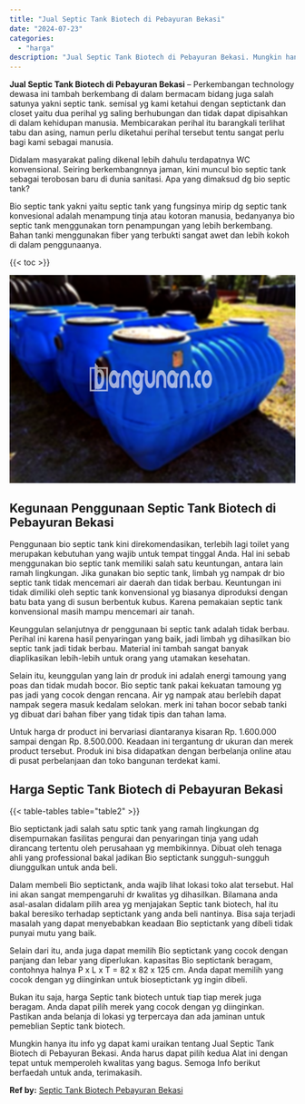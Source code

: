 ```yaml
---
title: "Jual Septic Tank Biotech di Pebayuran Bekasi"
date: "2024-07-23"
categories: 
  - "harga"
description: "Jual Septic Tank Biotech di Pebayuran Bekasi. Mungkin hanya itu info yg dapat kami uraikan tentang Jual Septic Tank Biotech di Pebayuran Bekasi. Anda harus d..."
---
```


**Jual Septic Tank Biotech di Pebayuran Bekasi** – Perkembangan technology dewasa ini tambah berkembang di dalam bermacam bidang juga salah satunya yakni septic tank. semisal yg kami ketahui dengan septictank dan closet yaitu dua perihal yg saling berhubungan dan tidak dapat dipisahkan di dalam kehidupan manusia. Membicarakan perihal itu barangkali terlihat tabu dan asing, namun perlu diketahui perihal tersebut tentu sangat perlu bagi kami sebagai manusia.

Didalam masyarakat paling dikenal lebih dahulu terdapatnya WC konvensional. Seiring berkembangnnya jaman, kini muncul bio septic tank sebagai terobosan baru di dunia sanitasi. Apa yang dimaksud dg bio septic tank?

Bio septic tank yakni yaitu septic tank yang fungsinya mirip dg septic tank konvesional adalah menampung tinja atau kotoran manusia, bedanyanya bio septic tank menggunakan torn penampungan yang lebih berkembang. Bahan tanki menggunakan fiber yang terbukti sangat awet dan lebih kokoh di dalam penggunaanya.

{{< toc >}}

![Jual Septic Tank Biotech di Pebayuran Bekasi](/images/jual-bio-septictank-13.png)

## Kegunaan Penggunaan Septic Tank Biotech di Pebayuran Bekasi

Penggunaan bio septic tank kini direkomendasikan, terlebih lagi toilet yang merupakan kebutuhan yang wajib untuk tempat tinggal Anda. Hal ini sebab menggunakan bio septic tank memiliki salah satu keuntungan, antara lain ramah lingkungan. Jika gunakan bio septic tank, limbah yg nampak dr bio septic tank tidak mencemari air daerah dan tidak berbau. Keuntungan ini tidak dimiliki oleh septic tank konvensional yg biasanya diproduksi dengan batu bata yang di susun berbentuk kubus. Karena pemakaian septic tank konvensional masih mampu mencemari air tanah.

Keunggulan selanjutnya dr penggunaan bi septic tank adalah tidak berbau. Perihal ini karena hasil penyaringan yang baik, jadi limbah yg dihasilkan bio septic tank jadi tidak berbau. Material ini tambah sangat banyak diaplikasikan lebih-lebih untuk orang yang utamakan kesehatan.

Selain itu, keunggulan yang lain dr produk ini adalah energi tamoung yang poas dan tidak mudah bocor. Bio septic tank pakai kekuatan tamoung yg pas jadi yang cocok dengan rencana. Air yg nampak atau berlebih dapat nampak segera masuk kedalam selokan. merk ini tahan bocor sebab tanki yg dibuat dari bahan fiber yang tidak tipis dan tahan lama.

Untuk harga dr product ini bervariasi diantaranya kisaran Rp. 1.600.000 sampai dengan Rp. 8.500.000. Keadaan ini tergantung dr ukuran dan merek product tersebut. Produk ini bisa didapatkan dengan berbelanja online atau di pusat perbelanjaan dan toko bangunan terdekat kami.

## Harga Septic Tank Biotech di Pebayuran Bekasi

{{< table-tables table="table2" >}}

Bio septictank jadi salah satu sptic tank yang ramah lingkungan dg disempurnakan fasilitas pengurai dan penyaringan tinja yang udah dirancang tertentu oleh perusahaan yg membikinnya. Dibuat oleh tenaga ahli yang professional bakal jadikan Bio septictank sungguh-sungguh diunggulkan untuk anda beli.

Dalam membeli Bio septictank, anda wajib lihat lokasi toko alat tersebut. Hal ini akan sangat mempengaruhi dr kwalitas yg dihasilkan. Bilamana anda asal-asalan didalam pilih area yg menjajakan Septic tank biotech, hal itu bakal beresiko terhadap septictank yang anda beli nantinya. Bisa saja terjadi masalah yang dapat menyebabkan keadaan Bio septictank yang dibeli tidak punyai mutu yang baik.

Selain dari itu, anda juga dapat memilih Bio septictank yang cocok dengan panjang dan lebar yang diperlukan. kapasitas Bio septictank beragam, contohnya halnya P x L x T = 82 x 82 x 125 cm. Anda dapat memilih yang cocok dengan yg diinginkan untuk bioseptictank yg ingin dibeli.

Bukan itu saja, harga Septic tank biotech untuk tiap tiap merek juga beragam. Anda dapat pilih merek yang cocok dengan yg diinginkan. Pastikan anda belanja di lokasi yg terpercaya dan ada jaminan untuk pemeblian Septic tank biotech.

Mungkin hanya itu info yg dapat kami uraikan tentang Jual Septic Tank Biotech di Pebayuran Bekasi. Anda harus dapat pilih kedua Alat ini dengan tepat untuk memperoleh kwalitas yang bagus. Semoga Info berikut berfaedah untuk anda, terimakasih.

**Ref by:** [Septic Tank Biotech Pebayuran Bekasi](https://id.wikipedia.org/wiki/Septic)
